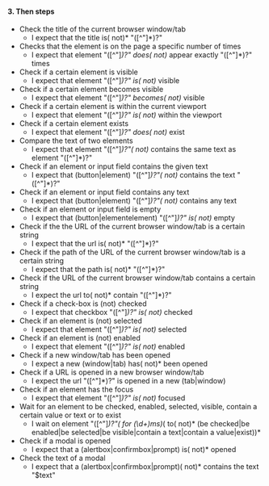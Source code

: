 #### 3. **Then steps**
- Check the title of the current browser window/tab
  - I expect that the title is( not)* "([^"]*)?"
- Checks that the element is on the page a specific number of times
  - I expect that element "([^"]*)?" does( not)* appear exactly "([^"]*)?" times
- Check if a certain element is visible
  - I expect that element "([^"]*)?" is( not)* visible
- Check if a certain element becomes visible
  - I expect that element "([^"]*)?" becomes( not)* visible
- Check if a certain element is within the current viewport
  - I expect that element "([^"]*)?" is( not)* within the viewport
- Check if a certain element exists
  - I expect that element "([^"]*)?" does( not)* exist
- Compare the text of two elements
  - I expect that element "([^"]*)?"( not)* contains the same text as element "([^"]*)?"
- Check if an element or input field contains the given text
  - I expect that (button|element) "([^"]*)?"( not)* contains the text "([^"]*)?"
- Check if an element or input field contains any text
  - I expect that (button|element) "([^"]*)?"( not)* contains any text
- Check if an element or input field is empty
  - I expect that (button|elementelement) "([^"]*)?" is( not)* empty
- Check if the the URL of the current browser window/tab is a certain string
  - I expect that the url is( not)* "([^"]*)?"
- Check if the path of the URL of the current browser window/tab is a certain string
  - I expect that the path is( not)* "([^"]*)?"
- Check if the URL of the current browser window/tab contains a certain string
  - I expect the url to( not)* contain "([^"]*)?"
- Check if a check-box is (not) checked
  - I expect that checkbox "([^"]*)?" is( not)* checked
- Check if an element is (not) selected
  - I expect that element "([^"]*)?" is( not)* selected
- Check if an element is (not) enabled
  - I expect that element "([^"]*)?" is( not)* enabled
- Check if a new window/tab has been opened
  - I expect a new (window|tab) has( not)* been opened
- Check if a URL is opened in a new browser window/tab
  - I expect the url "([^"]*)?" is opened in a new (tab|window)
- Check if an element has the focus
  - I expect that element "([^"]*)?" is( not)* focused
- Wait for an element to be checked, enabled, selected, visible, contain a certain value or text or to exist
  - I wait on element "([^"]*)?"( for (\d+)ms)*( to( not)* (be checked|be enabled|be selected|be visible|contain a text|contain a value|exist))*
- Check if a modal is opened
  - I expect that a (alertbox|confirmbox|prompt) is( not)* opened
- Check the text of a modal
  - I expect that a (alertbox|confirmbox|prompt)( not)* contains the text "$text"
